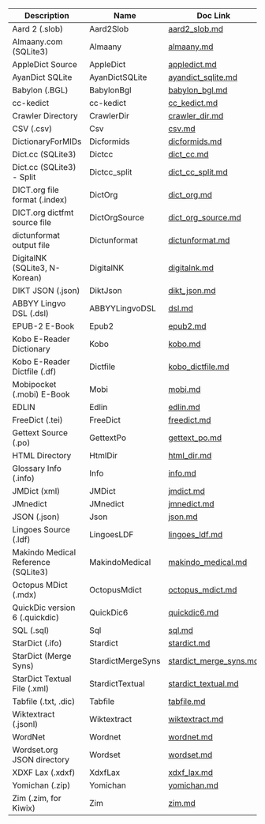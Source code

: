 | Description | Name | Doc Link |
| ----------- | ---- | -------- |
| Aard 2 (.slob) | Aard2Slob | [aard2_slob.md](./aard2_slob.md) |
| Almaany.com (SQLite3) | Almaany | [almaany.md](./almaany.md) |
| AppleDict Source | AppleDict | [appledict.md](./appledict.md) |
| AyanDict SQLite | AyanDictSQLite | [ayandict_sqlite.md](./ayandict_sqlite.md) |
| Babylon (.BGL) | BabylonBgl | [babylon_bgl.md](./babylon_bgl.md) |
| cc-kedict | cc-kedict | [cc_kedict.md](./cc_kedict.md) |
| Crawler Directory | CrawlerDir | [crawler_dir.md](./crawler_dir.md) |
| CSV (.csv) | Csv | [csv.md](./csv.md) |
| DictionaryForMIDs | Dicformids | [dicformids.md](./dicformids.md) |
| Dict.cc (SQLite3) | Dictcc | [dict_cc.md](./dict_cc.md) |
| Dict.cc (SQLite3) - Split | Dictcc_split | [dict_cc_split.md](./dict_cc_split.md) |
| DICT.org file format (.index) | DictOrg | [dict_org.md](./dict_org.md) |
| DICT.org dictfmt source file | DictOrgSource | [dict_org_source.md](./dict_org_source.md) |
| dictunformat output file | Dictunformat | [dictunformat.md](./dictunformat.md) |
| DigitalNK (SQLite3, N-Korean) | DigitalNK | [digitalnk.md](./digitalnk.md) |
| DIKT JSON (.json) | DiktJson | [dikt_json.md](./dikt_json.md) |
| ABBYY Lingvo DSL (.dsl) | ABBYYLingvoDSL | [dsl.md](./dsl.md) |
| EPUB-2 E-Book | Epub2 | [epub2.md](./epub2.md) |
| Kobo E-Reader Dictionary | Kobo | [kobo.md](./kobo.md) |
| Kobo E-Reader Dictfile (.df) | Dictfile | [kobo_dictfile.md](./kobo_dictfile.md) |
| Mobipocket (.mobi) E-Book | Mobi | [mobi.md](./mobi.md) |
| EDLIN | Edlin | [edlin.md](./edlin.md) |
| FreeDict (.tei) | FreeDict | [freedict.md](./freedict.md) |
| Gettext Source (.po) | GettextPo | [gettext_po.md](./gettext_po.md) |
| HTML Directory | HtmlDir | [html_dir.md](./html_dir.md) |
| Glossary Info (.info) | Info | [info.md](./info.md) |
| JMDict (xml) | JMDict | [jmdict.md](./jmdict.md) |
| JMnedict | JMnedict | [jmnedict.md](./jmnedict.md) |
| JSON (.json) | Json | [json.md](./json.md) |
| Lingoes Source (.ldf) | LingoesLDF | [lingoes_ldf.md](./lingoes_ldf.md) |
| Makindo Medical Reference (SQLite3) | MakindoMedical | [makindo_medical.md](./makindo_medical.md) |
| Octopus MDict (.mdx) | OctopusMdict | [octopus_mdict.md](./octopus_mdict.md) |
| QuickDic version 6 (.quickdic) | QuickDic6 | [quickdic6.md](./quickdic6.md) |
| SQL (.sql) | Sql | [sql.md](./sql.md) |
| StarDict (.ifo) | Stardict | [stardict.md](./stardict.md) |
| StarDict (Merge Syns) | StardictMergeSyns | [stardict_merge_syns.md](./stardict_merge_syns.md) |
| StarDict Textual File (.xml) | StardictTextual | [stardict_textual.md](./stardict_textual.md) |
| Tabfile (.txt, .dic) | Tabfile | [tabfile.md](./tabfile.md) |
| Wiktextract (.jsonl) | Wiktextract | [wiktextract.md](./wiktextract.md) |
| WordNet | Wordnet | [wordnet.md](./wordnet.md) |
| Wordset.org JSON directory | Wordset | [wordset.md](./wordset.md) |
| XDXF Lax (.xdxf) | XdxfLax | [xdxf_lax.md](./xdxf_lax.md) |
| Yomichan (.zip) | Yomichan | [yomichan.md](./yomichan.md) |
| Zim (.zim, for Kiwix) | Zim | [zim.md](./zim.md) |

